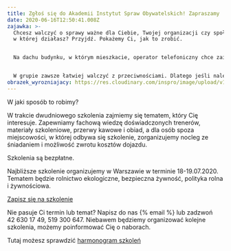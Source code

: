 ```yaml
---
title: Zgłoś się do Akademii Instytut Spraw Obywatelskich! Zapraszamy
date: 2020-06-16T12:50:41.008Z
zajawka: >-
  Chcesz walczyć o sprawy ważne dla Ciebie, Twojej organizacji czy społeczności,
  w której działasz? Przyjdź. Pokażemy Ci, jak to zrobić.


  Na dachu budynku, w którym mieszkacie, operator telefoniczny chce zainstalować nadajnik, a Wy nie wiecie jak go powstrzymać? Nie chcecie spalarni śmieci w swoim miasteczku? Miejscowe władze nie skonsultowały z mieszkańcami planów zabudowy terenu ważnego dla lokalnej społeczności? Masz dość wycinki drzew w okolicy i betonowania kolejnych przestrzeni miejskich… 


  W grupie zawsze łatwiej walczyć z przeciwnościami. Dlatego jeśli należysz do organizacji społecznej (stowarzyszenia, fundacji), koalicji organizacji – zgłoś się do Akademii Instytutu Spraw Obywatelskich. Wyposażymy Cię w narzędzia przydatne do walki o ważne dla Ciebie sprawy
obrazek_wyrozniajacy: https://res.cloudinary.com/inspro/image/upload/v1592311932/aiso/anger-2728273_1920.jpg
---
```

W jaki sposób to robimy?

W trakcie dwudniowego szkolenia zajmiemy się tematem, który Cię interesuje. Zapewniamy fachową wiedzę doświadczonych trenerów, materiały szkoleniowe, przerwy kawowe i obiad, a dla osób spoza miejscowości, w której odbywa się szkolenie, zorganizujemy nocleg ze śniadaniem i możliwość zwrotu kosztów dojazdu.

Szkolenia są bezpłatne.

Najbliższe szkolenie organizujemy w Warszawie w terminie 18-19.07.2020. Tematem będzie rolnictwo ekologiczne, bezpieczna żywność, polityka rolna i żywnościowa. 

[Zapisz się na szkolenie](https://forms.gle/2izWqD5ZPh8PF98d8)

Nie pasuje Ci termin lub temat? Napisz do nas  {% email %} lub zadzwoń 42 630 17 49, 519 300 647. Niebawem będziemy organizować kolejne szkolenia, możemy poinformować Cię o naborach.

Tutaj możesz sprawdzić [harmonogram szkoleń](https://res.cloudinary.com/inspro/image/upload/v1592313085/aiso/harmonogram_dzia%C5%82a%C5%84.pdf)